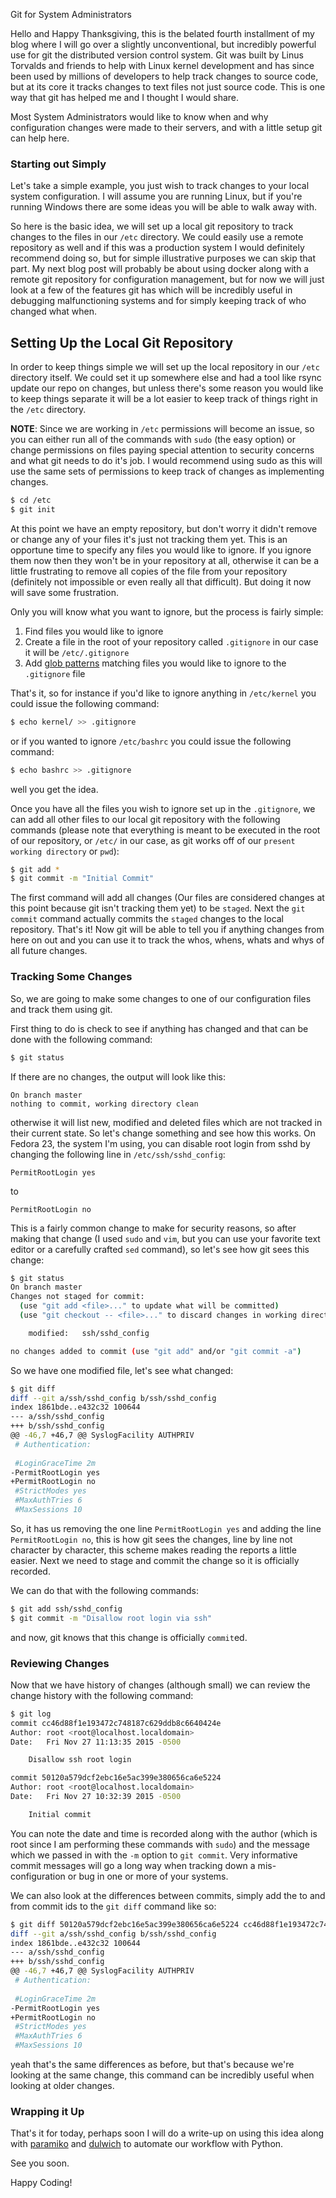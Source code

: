 Git for System Administrators

Hello and Happy Thanksgiving, this is the belated fourth installment
of my blog where I will go over a slightly unconventional, but incredibly
powerful use for git the distributed version control system. Git was built
by Linus Torvalds and friends to help with Linux kernel development and
has since been used by millions of developers to help track changes to source
code, but at its core it tracks changes to text files not just source code.
This is one way that git has helped me and I thought I would share.

Most System Administrators would like to know when and why configuration
changes were made to their servers, and with a little setup git can help here.

### Starting out Simply

Let's take a simple example, you just wish to track changes to your local
system configuration. I will assume you are running Linux, but if you're
running Windows there are some ideas you will be able to walk away with.

So here is the basic idea, we will set up a local git repository to track
changes to the files in our `/etc` directory. We could easily use a remote
repository as well and if this was a production system I would definitely
recommend doing so, but for simple illustrative purposes we can skip that
part. My next blog post will probably be about using docker along with a
remote git repository for configuration management, but for now we will
just look at a few of the features git has which will be incredibly useful
in debugging malfunctioning systems and for simply keeping track of who
changed what when.

## Setting Up the Local Git Repository

In order to keep things simple we will set up the local repository in our
`/etc` directory itself. We could set it up somewhere else and had a tool
like rsync update our repo on changes, but unless there's some reason you
would like to keep things separate it will be a lot easier to keep track
of things right in the `/etc` directory.

__NOTE__: Since we are working in `/etc` permissions will become an issue,
so you can either run all of the commands with `sudo` (the easy option) or
change permissions on files paying special attention to security concerns
and what git needs to do it's job. I would recommend using sudo as this will
use the same sets of permissions to keep track of changes as implementing
changes.

```bash
$ cd /etc
$ git init
```

At this point we have an empty repository, but don't worry it didn't remove
or change any of your files it's just not tracking them yet. This is an
opportune time to specify any files you would like to ignore. If you
ignore them now then they won't be in your repository at all, otherwise
it can be a little frustrating to remove all copies of the file from your
repository (definitely not impossible or even really all that difficult).
But doing it now will save some frustration.

Only you will know what you want to ignore, but the process is fairly simple:

1. Find files you would like to ignore
2. Create a file in the root of your repository called `.gitignore` in our
case it will be `/etc/.gitignore`
3. Add [glob patterns](https://en.wikipedia.org/wiki/Glob_%28programming%29)
matching files you would like to ignore to the `.gitignore` file

That's it, so for instance if you'd like to ignore anything in `/etc/kernel`
you could issue the following command:

```bash
$ echo kernel/ >> .gitignore
```

or if you wanted to ignore `/etc/bashrc` you could issue the following command:

```bash
$ echo bashrc >> .gitignore
```

well you get the idea.

Once you have all the files you wish to ignore set up in the `.gitignore`,
we can add all other files to our local git repository with the following
commands (please note that everything is meant to be executed in the root
of our repository, or `/etc/` in our case, as git works off of our
`present working directory` or `pwd`):

```bash
$ git add *
$ git commit -m "Initial Commit"
```

The first command will add all changes (Our files are considered changes at this
point because git isn't tracking them yet) to be `staged`. Next the
`git commit` command actually commits the `staged` changes to the local
repository. That's it! Now git will be able to tell you if anything changes
from here on out and you can use it to track the whos, whens, whats and whys
of all future changes.

### Tracking Some Changes

So, we are going to make some changes to one of our configuration files and
track them using git.

First thing to do is check to see if anything has changed and that can be done
with the following command:

```bash
$ git status
```

If there are no changes, the output will look like this:

```
On branch master
nothing to commit, working directory clean
```

otherwise it will list new, modified and deleted files which are not tracked
in their current state. So let's change something and see how this works. On
Fedora 23, the system I'm using, you can disable root login from sshd by
changing the following line in `/etc/ssh/sshd_config`:

```
PermitRootLogin yes
``` 

to

```
PermitRootLogin no
```

This is a fairly common change to make for security reasons, so after making
that change (I used `sudo` and `vim`, but you can use your favorite text
editor or a carefully crafted `sed` command), so let's see how git sees this
change:

```bash
$ git status
On branch master
Changes not staged for commit:
  (use "git add <file>..." to update what will be committed)
  (use "git checkout -- <file>..." to discard changes in working directory)

	modified:   ssh/sshd_config

no changes added to commit (use "git add" and/or "git commit -a")
```

So we have one modified file, let's see what changed:

```bash
$ git diff
diff --git a/ssh/sshd_config b/ssh/sshd_config
index 1861bde..e432c32 100644
--- a/ssh/sshd_config
+++ b/ssh/sshd_config
@@ -46,7 +46,7 @@ SyslogFacility AUTHPRIV
 # Authentication:
 
 #LoginGraceTime 2m
-PermitRootLogin yes
+PermitRootLogin no 
 #StrictModes yes
 #MaxAuthTries 6
 #MaxSessions 10

```

So, it has us removing the one line `PermitRootLogin yes` and adding the line
`PermitRootLogin no`, this is how git sees the changes, line by line not
character by character, this scheme makes reading the reports a little easier.
Next we need to stage and commit the change so it is officially recorded.

We can do that with the following commands:

```bash
$ git add ssh/sshd_config
$ git commit -m "Disallow root login via ssh"
```

and now, git knows that this change is officially `commit`ed.

### Reviewing Changes

Now that we have history of changes (although small) we can review the
change history with the following command:

```bash
$ git log
commit cc46d88f1e193472c748187c629ddb8c6640424e
Author: root <root@localhost.localdomain>
Date:   Fri Nov 27 11:13:35 2015 -0500

    Disallow ssh root login

commit 50120a579dcf2ebc16e5ac399e380656ca6e5224
Author: root <root@localhost.localdomain>
Date:   Fri Nov 27 10:32:39 2015 -0500

    Initial commit

```

You can note the date and time is recorded along with the author (which is root
since I am performing these commands with `sudo`) and the message which we
passed in with the `-m` option to `git commit`. Very informative commit
messages will go a long way when tracking down a mis-configuration or bug
in one or more of your systems.

We can also look at the differences between commits, simply add the to and from
commit ids to the `git diff` command like so:

```bash
$ git diff 50120a579dcf2ebc16e5ac399e380656ca6e5224 cc46d88f1e193472c748187c629ddb8c6640424e
diff --git a/ssh/sshd_config b/ssh/sshd_config
index 1861bde..e432c32 100644
--- a/ssh/sshd_config
+++ b/ssh/sshd_config
@@ -46,7 +46,7 @@ SyslogFacility AUTHPRIV
 # Authentication:
 
 #LoginGraceTime 2m
-PermitRootLogin yes
+PermitRootLogin no 
 #StrictModes yes
 #MaxAuthTries 6
 #MaxSessions 10
```

yeah that's the same differences as before, but that's because we're looking
at the same change, this command can be incredibly useful when looking at
older changes.

### Wrapping it Up

That's it for today, perhaps soon I will do a write-up on using this idea
along with [paramiko](https://github.com/paramiko/paramiko)
and [dulwich](https://github.com/jelmer/dulwich) to automate our workflow
with Python.

See you soon.

Happy Coding!

